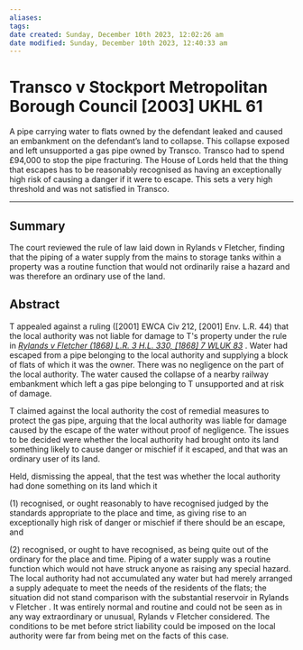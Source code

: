 ```yaml
---
aliases: 
tags: 
date created: Sunday, December 10th 2023, 12:02:26 am
date modified: Sunday, December 10th 2023, 12:40:33 am
---
```


# Transco v Stockport Metropolitan Borough Council [2003] UKHL 61

A pipe carrying water to flats owned by the defendant leaked and caused an embankment on the defendant’s land to collapse. This collapse exposed and left unsupported a gas pipe owned by Transco. Transco had to spend £94,000 to stop the pipe fracturing. The House of Lords held that the thing that escapes has to be reasonably recognised as having an exceptionally high risk of causing a danger if it were to escape. This sets a very high threshold and was not satisfied in Transco.

---

## Summary

The court reviewed the rule of law laid down in Rylands v Fletcher, finding that the piping of a water supply from the mains to storage tanks within a property was a routine function that would not ordinarily raise a hazard and was therefore an ordinary use of the land.

## Abstract

T appealed against a ruling ([2001] EWCA Civ 212, [2001] Env. L.R. 44) that the local authority was not liable for damage to T's property under the rule in _[Rylands v Fletcher (1868) L.R. 3 H.L. 330, [1868] 7 WLUK 83](https://uk.westlaw.com/Document/I913A6901E42811DA8FC2A0F0355337E9/View/FullText.html?originationContext=document&transitionType=DocumentItem&ppcid=c787cc8505834ad393c8dc910d10ef6d&contextData=(sc.Default))_ . Water had escaped from a pipe belonging to the local authority and supplying a block of flats of which it was the owner. There was no negligence on the part of the local authority. The water caused the collapse of a nearby railway embankment which left a gas pipe belonging to T unsupported and at risk of damage.

T claimed against the local authority the cost of remedial measures to protect the gas pipe, arguing that the local authority was liable for damage caused by the escape of the water without proof of negligence. The issues to be decided were whether the local authority had brought onto its land something likely to cause danger or mischief if it escaped, and that was an ordinary user of its land.

Held, dismissing the appeal, that the test was whether the local authority had done something on its land which it

(1) recognised, or ought reasonably to have recognised judged by the standards appropriate to the place and time, as giving rise to an exceptionally high risk of danger or mischief if there should be an escape, and

(2) recognised, or ought to have recognised, as being quite out of the ordinary for the place and time. Piping of a water supply was a routine function which would not have struck anyone as raising any special hazard. The local authority had not accumulated any water but had merely arranged a supply adequate to meet the needs of the residents of the flats; the situation did not stand comparison with the substantial reservoir in Rylands v Fletcher . It was entirely normal and routine and could not be seen as in any way extraordinary or unusual, Rylands v Fletcher considered. The conditions to be met before strict liability could be imposed on the local authority were far from being met on the facts of this case.
